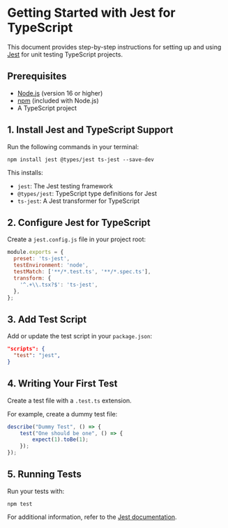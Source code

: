 # Getting Started with Jest for TypeScript

This document provides step-by-step instructions for setting up and using [Jest](https://jestjs.io/) for unit testing TypeScript projects.

## Prerequisites
- [Node.js](https://nodejs.org/) (version 16 or higher)
- [npm](https://www.npmjs.com/) (included with Node.js)
- A TypeScript project

## 1. Install Jest and TypeScript Support

Run the following commands in your terminal:

```
npm install jest @types/jest ts-jest --save-dev
```

This installs:
- `jest`: The Jest testing framework
- `@types/jest`: TypeScript type definitions for Jest
- `ts-jest`: A Jest transformer for TypeScript

## 2. Configure Jest for TypeScript

Create a `jest.config.js` file in your project root:

```js
module.exports = {
  preset: 'ts-jest',
  testEnvironment: 'node',
  testMatch: ['**/*.test.ts', '**/*.spec.ts'],
  transform: {
    '^.+\\.tsx?$': 'ts-jest',
  },
};
```

## 3. Add Test Script

Add or update the test script in your `package.json`:

```json
"scripts": {
  "test": "jest",
}
```

## 4. Writing Your First Test

Create a test file with a `.test.ts` extension.

For example, create a dummy test file:

```typescript
describe("Dummy Test", () => {
    test("One should be one", () => {
        expect(1).toBe(1);
    });
});
```

## 5. Running Tests

Run your tests with:

```
npm test
```

For additional information, refer to the [Jest documentation](https://jestjs.io/docs/getting-started).